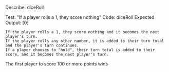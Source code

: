 Describe: diceRoll

Test: "If a player rolls a 1, they score nothing"
Code: diceRoll
Expected Output: [0]


    If the player rolls a 1, they score nothing and it becomes the next player's turn.
    If the player rolls any other number, it is added to their turn total and the player's turn continues.
    If a player chooses to "hold", their turn total is added to their score, and it becomes the next player's turn.

The first player to score 100 or more points wins